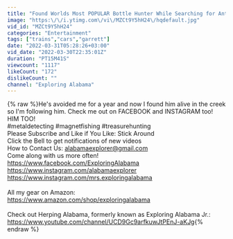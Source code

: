 ```yaml
---
title: "Found Worlds Most POPULAR Bottle Hunter While Searching for Antiques in a Creek"
image: "https:\/\/i.ytimg.com\/vi\/MZCt9Y5hH24\/hqdefault.jpg"
vid_id: "MZCt9Y5hH24"
categories: "Entertainment"
tags: ["trains","cars","garrett"]
date: "2022-03-31T05:28:26+03:00"
vid_date: "2022-03-30T22:35:01Z"
duration: "PT15M41S"
viewcount: "1117"
likeCount: "172"
dislikeCount: ""
channel: "Exploring Alabama"
---
```

{% raw %}He's avoided me for a year and now I found him alive in the creek so I'm following him. Check me out on FACEBOOK and INSTAGRAM too! HIM TOO!<br />#metaldetecting #magnetfishing #treasurehunting<br />Please Subscribe and Like if You Like: Stick Around <br />Click the Bell to get notifications of new videos<br />How to Contact Us: alabamaexplorer@gmail.com<br />Come along with us more often!<br /><a rel="nofollow" target="blank" href="https://www.facebook.com/ExploringAlabama">https://www.facebook.com/ExploringAlabama</a><br /> <a rel="nofollow" target="blank" href="https://www.instagram.com/alabamaexplorer">https://www.instagram.com/alabamaexplorer</a><br /><a rel="nofollow" target="blank" href="https://www.instagram.com/mrs.exploringalabama">https://www.instagram.com/mrs.exploringalabama</a><br /><br />All my gear on Amazon:<br /><a rel="nofollow" target="blank" href="https://www.amazon.com/shop/exploringalabama">https://www.amazon.com/shop/exploringalabama</a><br /><br />Check out Herping Alabama, formerly known as Exploring Alabama Jr.: <br /><a rel="nofollow" target="blank" href="https://www.youtube.com/channel/UCD9Gc9arfkuwJtPEnJ-aKJg">https://www.youtube.com/channel/UCD9Gc9arfkuwJtPEnJ-aKJg</a>{% endraw %}
